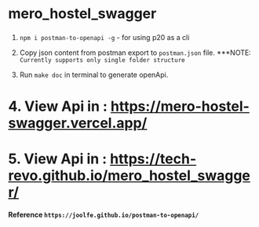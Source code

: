 # mero_hostel_swagger
###

1. `npm i postman-to-openapi -g` - for using p20 as a cli

2. Copy json content from postman export to `postman.json` file. \*\*\*NOTE: `Currently supports only single folder structure`

3. Run `make doc` in terminal to generate openApi.

# 4. View Api in : https://mero-hostel-swagger.vercel.app/
# 5. View Api in : https://tech-revo.github.io/mero_hostel_swagger/

#### Reference `https://joolfe.github.io/postman-to-openapi/`

